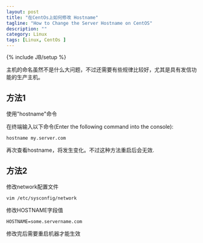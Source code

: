 ```yaml
---
layout: post
title: "在CentOs上如何修改 Hostname"
tagline: "How to Change the Server Hostname on CentOS"
description: ""
category: Linux 
tags: [Linux, CentOs ]
---
```

{% include JB/setup %}

主机的命名虽然不是什么大问题，不过还需要有些规律比较好，尤其是具有发信功能的生产主机。

## 方法1

使用"hostname"命令

在终端输入以下命令(Enter the following command into the console):

	hostname my.server.com

再次查看hostname，将发生变化。不过这种方法重启后会无效.
## 方法2

修改network配置文件


	vim /etc/sysconfig/network

修改HOSTNAME字段值

	HOSTNAME=some.servername.com

修改完后需要重启机器才能生效
